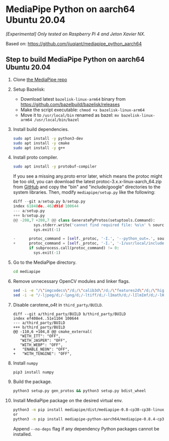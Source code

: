 # MediaPipe Python on aarch64 Ubuntu 20.04

*[Experimental] Only tested on Raspberry Pi 4 and Jeton Xavier NX.*

Based on: <https://github.com/jiuqiant/mediapipe_python_aarch64>

## Step to build MediaPipe Python on aarch64 Ubuntu 20.04

1. Clone [the MediaPipe repo](https://github.com/PincarBR/mediapipe)

2. Setup Bazelisk:  
    - Download latest `bazelisk-linux-arm64` binary from <https://github.com/bazelbuild/bazelisk/releases>  
    - Make the script executable: `chmod +x bazelisk-linux-arm64`  
    - Move it to `/usr/local/bin` renamed as bazel: `mv bazelisk-linux-arm64 /usr/local/bin/bazel`  

3. Install build dependencies.

    ```bash
    sudo apt install -y python3-dev
    sudo apt install -y cmake
    sudo apt install -y g++
    ```

4. Install proto compiler.

    ```bash
    sudo apt install -y protobuf-compiler
    ```

    If you see a missing any.proto error later, which means the protoc might be
    too old, you can download the latest protoc-3.x.x-linux-aarch_64.zip from
    [GitHub](https://github.com/protocolbuffers/protobuf/releases) and copy the
    "bin" and "include/google" directories to the system libraries. Then, modify
    `mediapipe/setup.py` like the following:

    ```python
    diff --git a/setup.py b/setup.py
    index 61848de..462d91d 100644
    --- a/setup.py
    +++ b/setup.py
    @@ -208,7 +208,7 @@ class GeneratePyProtos(setuptools.Command):
             sys.stderr.write('cannot find required file: %s\n' % source)
             sys.exit(-1)

    -      protoc_command = [self._protoc, '-I.', '--python_out=.', source]
    +      protoc_command = [self._protoc, '-I.', '-I/usr/local/include', '--python_out=.', source]
           if subprocess.call(protoc_command) != 0:
             sys.exit(-1)

    ```

5. Go to the MediaPipe directory.

    ```bash
    cd mediapipe
    ```

6. Remove unnecessary OpenCV modules and linker flags.

    ```bash
    sed -i -e "/\"imgcodecs\"/d;/\"calib3d\"/d;/\"features2d\"/d;/\"highgui\"/d;/\"video\"/d;/\"videoio\"/d" third_party/BUILD
    sed -i -e "/-ljpeg/d;/-lpng/d;/-ltiff/d;/-lImath/d;/-lIlmImf/d;/-lHalf/d;/-lIex/d;/-lIlmThread/d;/-lrt/d;/-ldc1394/d;/-lavcodec/d;/-lavformat/d;/-lavutil/d;/-lswscale/d;/-lavresample/d" third_party/BUILD
    ```

7. Disable carotene_o4t in `third_party/BUILD`.

    ```BUILD
    diff --git a/third_party/BUILD b/third_party/BUILD
    index ef408e4..51e1104 100644
    --- a/third_party/BUILD
    +++ b/third_party/BUILD
    @@ -110,6 +104,8 @@ cmake_external(
       "WITH_ITT": "OFF",
       "WITH_JASPER": "OFF",
       "WITH_WEBP": "OFF",
    +   "ENABLE_NEON": "OFF",
    +   "WITH_TENGINE": "OFF",
    ```

8. Install `numpy`

    ```bash
    pip3 install numpy
    ```

9. Build the package.

    ```bash
    python3 setup.py gen_protos && python3 setup.py bdist_wheel
    ```

10. Install MediaPipe package on the desired virtual env.

    ```bash
    python3 -m pip install mediapipe/dist/mediapipe-0.8-cp38-cp38-linux_aarch64.whl
    or 
    python3 -m pip install mediapipe-python-aarch64/mediapipe-0.8.4-cp38-cp38-linux_aarch64.whl
    ```

    Append `--no-deps` flag if any dependency Python packages cannot be installed.
